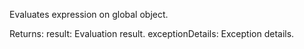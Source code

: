 Evaluates expression on global object.

Returns:
result: Evaluation result.
exceptionDetails: Exception details.
